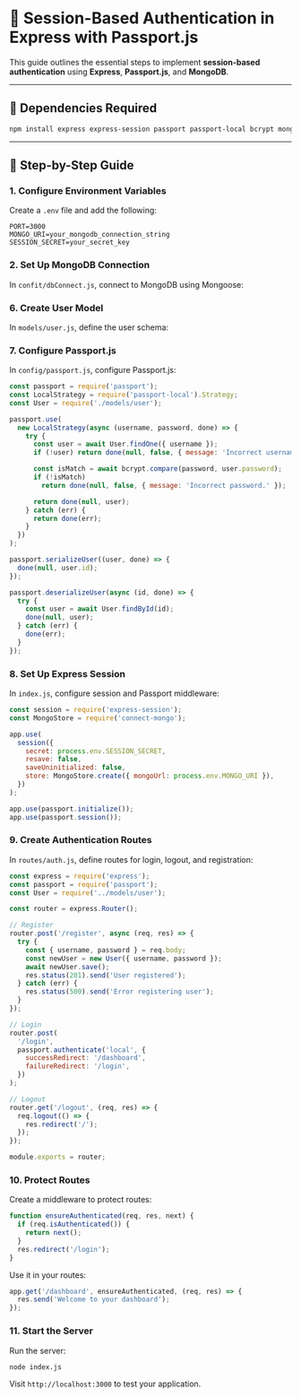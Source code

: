# 🔐 Session-Based Authentication in Express with Passport.js

This guide outlines the essential steps to implement **session-based authentication** using **Express**, **Passport.js**, and **MongoDB**.

---

## 🧩 Dependencies Required

```bash
npm install express express-session passport passport-local bcrypt mongoose connect-mongo dotenv
```

---

## 🚀 Step-by-Step Guide
### 1. Configure Environment Variables

Create a `.env` file and add the following:

```
PORT=3000
MONGO_URI=your_mongodb_connection_string
SESSION_SECRET=your_secret_key
```

### 2. Set Up MongoDB Connection

In `confit/dbConnect.js`, connect to MongoDB using Mongoose:


### 6. Create User Model

In `models/user.js`, define the user schema:

### 7. Configure Passport.js

In `config/passport.js`, configure Passport.js:

```javascript
const passport = require('passport');
const LocalStrategy = require('passport-local').Strategy;
const User = require('./models/user');

passport.use(
  new LocalStrategy(async (username, password, done) => {
    try {
      const user = await User.findOne({ username });
      if (!user) return done(null, false, { message: 'Incorrect username.' });

      const isMatch = await bcrypt.compare(password, user.password);
      if (!isMatch)
        return done(null, false, { message: 'Incorrect password.' });

      return done(null, user);
    } catch (err) {
      return done(err);
    }
  })
);

passport.serializeUser((user, done) => {
  done(null, user.id);
});

passport.deserializeUser(async (id, done) => {
  try {
    const user = await User.findById(id);
    done(null, user);
  } catch (err) {
    done(err);
  }
});
```

### 8. Set Up Express Session

In `index.js`, configure session and Passport middleware:

```javascript
const session = require('express-session');
const MongoStore = require('connect-mongo');

app.use(
  session({
    secret: process.env.SESSION_SECRET,
    resave: false,
    saveUninitialized: false,
    store: MongoStore.create({ mongoUrl: process.env.MONGO_URI }),
  })
);

app.use(passport.initialize());
app.use(passport.session());
```

### 9. Create Authentication Routes

In `routes/auth.js`, define routes for login, logout, and registration:

```javascript
const express = require('express');
const passport = require('passport');
const User = require('../models/user');

const router = express.Router();

// Register
router.post('/register', async (req, res) => {
  try {
    const { username, password } = req.body;
    const newUser = new User({ username, password });
    await newUser.save();
    res.status(201).send('User registered');
  } catch (err) {
    res.status(500).send('Error registering user');
  }
});

// Login
router.post(
  '/login',
  passport.authenticate('local', {
    successRedirect: '/dashboard',
    failureRedirect: '/login',
  })
);

// Logout
router.get('/logout', (req, res) => {
  req.logout(() => {
    res.redirect('/');
  });
});

module.exports = router;
```

### 10. Protect Routes

Create a middleware to protect routes:

```javascript
function ensureAuthenticated(req, res, next) {
  if (req.isAuthenticated()) {
    return next();
  }
  res.redirect('/login');
}
```

Use it in your routes:

```javascript
app.get('/dashboard', ensureAuthenticated, (req, res) => {
  res.send('Welcome to your dashboard');
});
```

### 11. Start the Server

Run the server:

```bash
node index.js
```

Visit `http://localhost:3000` to test your application.

